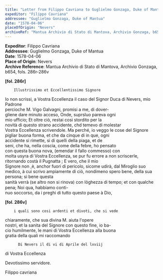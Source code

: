 ```yaml
---
title: "Letter from Filippo Cavriana to Guglielmo Gonzaga, Duke of Mantua (1578-04-06)"
expeditor: "Filippo Cavriana"
addressee: "Guglielmo Gonzaga, Duke of Mantua"
date: "1578-04-06"
placeOfOrigin: "Nevers"
archiveRef: "Mantua Archivio di Stato di Mantova, Archivio Gonzaga, b654, fols. 286r-286v"
---
```


**Expeditor**: Filippo Cavriana  
**Addressee**: Guglielmo Gonzaga, Duke of Mantua  
**Date**: 1578-04-06  
**Place of Origin**: Nevers  
**Archive Reference**: Mantua Archivio di Stato di Mantova, Archivio Gonzaga, b654, fols. 286r-286v  


    
      
        
**[fol. 286r]**

        Illustrissimo et Eccellentissimo Signore


          
Io non scrissi, a Vostra Eccellenza il caso del Signor Duca di Nevers, mio Padrone   
percioche M. Vigo Galvagni, promisi a me, di dover-  
gliene dare minuto acceso, Onde, suprsluo pareva ogni   
mio ufficio; Et oltre ciò, restai cosi stordito per la   
novità di questo strano accidente, chd temevo di molestar   
Vostra Eccellenza scrivendole. Ma perché, io veggo le cose del Signore   
pigliar buona forma, et che da cinque di in que, ogni   
accidente si rimette, si di quelli della piaga, et de   
seni, che ha, nella coscia, come della febre, ho pensato   
con questa buona nova, (emendar il fallo commesso) con   
molta usyra di Vostra Eccellenza, se pur fu errore a non scriscerle,   
ritornando costà il Pugnatta ; E vero, che il mio   
Signore non ,è, anchor fuori di pericolo, sicome udirà, dal Miroglio suo medico, à cui scrivo ampiamente di ciò, nondimeno spero bene, della sua persona; si bene questa   
sanità verrà (se altro non si rinova) con lo̍ghezza di tempo; et con qualche pena; Noi qua, habbiamo conti-  
nuo soccorso, da i preghi di tutto questo paese à Dio,


        
**[fol. 286v]**

        i quali sono cosi ardenti et divoti, che si vede   
chiaramente, che sua divina M. aiuta l'opere   
nostri, et la sanita del Signore con questo fine, io ba-  
cio humilmente, le mani di Vostra Eccellenza alla buona   
gratia della quali mi raccomando


        
          Di Nevers il di vi di Aprile del lxviij
            
di Vostra Eccellenza
            
Devotissimo servidore.
            
Filippo cavriana
        


      
    
  